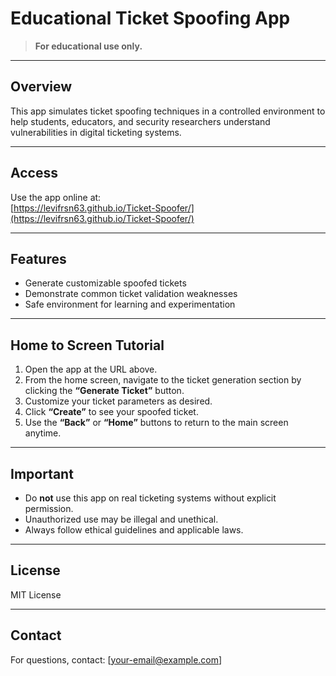 # Educational Ticket Spoofing App

> **For educational use only.**

---

## Overview

This app simulates ticket spoofing techniques in a controlled environment to help students, educators, and security researchers understand vulnerabilities in digital ticketing systems.

---

## Access

Use the app online at:  
[https://levifrsn63.github.io/Ticket-Spoofer/](https://levifrsn63.github.io/Ticket-Spoofer/)

---

## Features

- Generate customizable spoofed tickets  
- Demonstrate common ticket validation weaknesses  
- Safe environment for learning and experimentation  

---

## Home to Screen Tutorial

1. Open the app at the URL above.  
2. From the home screen, navigate to the ticket generation section by clicking the **“Generate Ticket”** button.  
3. Customize your ticket parameters as desired.  
4. Click **“Create”** to see your spoofed ticket.  
5. Use the **“Back”** or **“Home”** buttons to return to the main screen anytime.

---

## Important

- Do **not** use this app on real ticketing systems without explicit permission.  
- Unauthorized use may be illegal and unethical.  
- Always follow ethical guidelines and applicable laws.  

---

## License

MIT License

---

## Contact

For questions, contact: [your-email@example.com]
